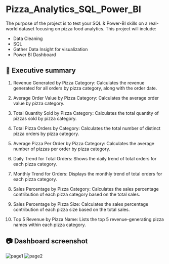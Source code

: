 # Pizza_Analytics_SQL_Power_BI

The purpose of the project is to test your SQL & Power-BI skills on a real-world dataset focusing on pizza food analytics. This project will include:

* Data Cleaning
* SQL
* Gather Data Insight for visualization
* Power BI Dashboard

## 🧾 Executive summary
1. Revenue Generated by Pizza Category:
Calculates the revenue generated for all orders by pizza category, along with the order date.

2. Average Order Value by Pizza Category:
Calculates the average order value by pizza category.

3. Total Quantity Sold by Pizza Category:
Calculates the total quantity of pizzas sold by pizza category.

4. Total Pizza Orders by Category:
Calculates the total number of distinct pizza orders by pizza category.

5. Average Pizza Per Order by Pizza Category:
Calculates the average number of pizzas per order by pizza category.

6. Daily Trend for Total Orders:
Shows the daily trend of total orders for each pizza category.

7. Monthly Trend for Orders:
Displays the monthly trend of total orders for each pizza category.

8. Sales Percentage by Pizza Category:
Calculates the sales percentage contribution of each pizza category based on the total sales.

9. Sales Percentage by Pizza Size:
Calculates the sales percentage contribution of each pizza size based on the total sales.

10. Top 5 Revenue by Pizza Name:
Lists the top 5 revenue-generating pizza names within each pizza category.

## 📷 Dashboard screenshot
![page1](https://github.com/YijunL188/Pizza_Analytics_SQL_Power_BI/assets/123093391/fb714d8d-0136-4c05-8ca7-c3f8dbdf348e)
![page2](https://github.com/YijunL188/Pizza_Analytics_SQL_Power_BI/assets/123093391/64265419-a332-466f-b44b-656f333d226a)


